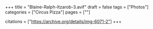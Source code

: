 +++
title = "Blaine-Ralph-Itzarob-3.avif"
draft = false
tags = ["Photos"]
categories = ["Circus Pizza"]
pages = [""]

citations = ["https://archive.org/details/img-6071-2"]
+++
